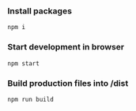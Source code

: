 ### Install packages
```
npm i
```

### Start development in browser
````
npm start
````

### Build production files into /dist
````
npm run build
````
